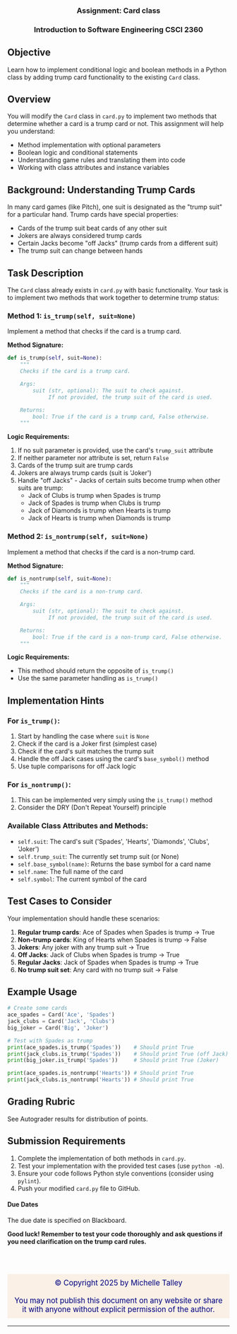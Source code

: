 ### <p style="text-align: center;">Assignment: Card class</p>
### <p style="text-align: center;">Introduction to Software Engineering CSCI 2360

## Objective
Learn how to implement conditional logic and boolean methods in a Python class by adding trump card functionality to the existing `Card` class.

## Overview
You will modify the `Card` class in `card.py` to implement two methods that determine whether a card is a trump card or not. This assignment will help you understand:
- Method implementation with optional parameters
- Boolean logic and conditional statements
- Understanding game rules and translating them into code
- Working with class attributes and instance variables

## Background: Understanding Trump Cards
In many card games (like Pitch), one suit is designated as the "trump suit" for a particular hand. Trump cards have special properties:
- Cards of the trump suit beat cards of any other suit
- Jokers are always considered trump cards
- Certain Jacks become "off Jacks" (trump cards from a different suit)
- The trump suit can change between hands

## Task Description
The `Card` class already exists in `card.py` with basic functionality. Your task is to implement two methods that work together to determine trump status:

### Method 1: `is_trump(self, suit=None)`
Implement a method that checks if the card is a trump card.

**Method Signature:**
```python
def is_trump(self, suit=None):
    """
    Checks if the card is a trump card.

    Args:
        suit (str, optional): The suit to check against. 
             If not provided, the trump suit of the card is used.

    Returns:
        bool: True if the card is a trump card, False otherwise.
    """
```

**Logic Requirements:**
1. If no suit parameter is provided, use the card's `trump_suit` attribute
2. If neither parameter nor attribute is set, return `False`
3. Cards of the trump suit are trump cards
4. Jokers are always trump cards (suit is 'Joker')
5. Handle "off Jacks" - Jacks of certain suits become trump when other suits are trump:
   - Jack of Clubs is trump when Spades is trump
   - Jack of Spades is trump when Clubs is trump
   - Jack of Diamonds is trump when Hearts is trump
   - Jack of Hearts is trump when Diamonds is trump

### Method 2: `is_nontrump(self, suit=None)` 
Implement a method that checks if the card is a non-trump card.

**Method Signature:**
```python
def is_nontrump(self, suit=None):
    """
    Checks if the card is a non-trump card.

    Args:
        suit (str, optional): The suit to check against.
             If not provided, the trump suit of the card is used.

    Returns:
        bool: True if the card is a non-trump card, False otherwise.
    """
```

**Logic Requirements:**
- This method should return the opposite of `is_trump()`
- Use the same parameter handling as `is_trump()`

## Implementation Hints

### For `is_trump()`:
1. Start by handling the case where `suit` is `None`
2. Check if the card is a Joker first (simplest case)
3. Check if the card's suit matches the trump suit
4. Handle the off Jack cases using the card's `base_symbol()` method
5. Use tuple comparisons for off Jack logic

### For `is_nontrump()`:
1. This can be implemented very simply using the `is_trump()` method
2. Consider the DRY (Don't Repeat Yourself) principle

### Available Class Attributes and Methods:
- `self.suit`: The card's suit ('Spades', 'Hearts', 'Diamonds', 'Clubs', 'Joker')
- `self.trump_suit`: The currently set trump suit (or None)
- `self.base_symbol(name)`: Returns the base symbol for a card name
- `self.name`: The full name of the card
- `self.symbol`: The current symbol of the card

## Test Cases to Consider
Your implementation should handle these scenarios:

1. **Regular trump cards**: Ace of Spades when Spades is trump → True
2. **Non-trump cards**: King of Hearts when Spades is trump → False
3. **Jokers**: Any joker with any trump suit → True
4. **Off Jacks**: Jack of Clubs when Spades is trump → True
5. **Regular Jacks**: Jack of Spades when Spades is trump → True
6. **No trump suit set**: Any card with no trump suit → False

## Example Usage
```python
# Create some cards
ace_spades = Card('Ace', 'Spades')
jack_clubs = Card('Jack', 'Clubs')
big_joker = Card('Big', 'Joker')

# Test with Spades as trump
print(ace_spades.is_trump('Spades'))    # Should print True
print(jack_clubs.is_trump('Spades'))    # Should print True (off Jack)
print(big_joker.is_trump('Spades'))     # Should print True (Joker)

print(ace_spades.is_nontrump('Hearts')) # Should print True
print(jack_clubs.is_nontrump('Hearts')) # Should print True
```

## Grading Rubric
See Autograder results for distribution of points.

## Submission Requirements
1. Complete the implementation of both methods in `card.py`.
2. Test your implementation with the provided test cases (use `python -m`).
3. Ensure your code follows Python style conventions (consider using `pylint`).
4. Push your modified `card.py` file to GitHub.

#### Due Dates 
The due date is specified on Blackboard. 

**Good luck! Remember to test your code thoroughly and ask questions if you need clarification on the trump card rules.**

<br></br>
<p style="font-size:120%;color:navy;background:linen;padding:10px;text-align:center">&copy; Copyright 2025 by Michelle Talley <br> <br>You may not publish this document on any website or share it with anyone without explicit permission of the author. </p>

---

